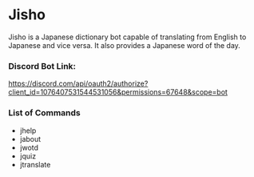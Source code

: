 # Jisho
Jisho is a Japanese dictionary bot capable of translating 
from English to Japanese and vice versa. It also provides a 
Japanese word of the day.


### Discord Bot Link:
https://discord.com/api/oauth2/authorize?client_id=1076407531544531056&permissions=67648&scope=bot

### List of Commands
* jhelp
* jabout
* jwotd
* jquiz
* jtranslate